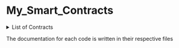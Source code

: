 # My_Smart_Contracts

<details>
  <summary>List of Contracts</summary>
  <ol>
    <li>Book Manager</li>
    <li>Bus Ticket Manager</li>
    <li>Crowdfunding</li>
    <li>Crowdfunding 2.0</li>
    <li>Crowdfunding 3.0</li>
    <li>Transfer Ether</li>
    <li>Voting (intermediate)</li>
  </ol>
</details>

The documentation for each code is written in their respective files
